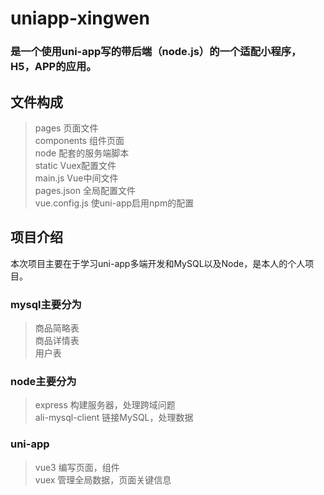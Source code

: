 # uniapp-xingwen
### 是一个使用uni-app写的带后端（node.js）的一个适配小程序，H5，APP的应用。

## 文件构成

> pages 页面文件  
> components 组件页面  
> node 配套的服务端脚本  
> static Vuex配置文件  
> main.js Vue中间文件  
> pages.json 全局配置文件  
> vue.config.js 使uni-app启用npm的配置  

## 项目介绍
本次项目主要在于学习uni-app多端开发和MySQL以及Node，是本人的个人项目。

### mysql主要分为

> 商品简略表  
> 商品详情表   
> 用户表    

### node主要分为

> express 构建服务器，处理跨域问题  
> ali-mysql-client 链接MySQL，处理数据

### uni-app

> vue3 编写页面，组件  
> vuex 管理全局数据，页面关键信息
